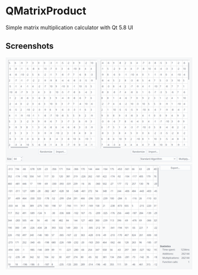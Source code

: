 # QMatrixProduct
Simple matrix multiplication calculator with Qt 5.8 UI
## Screenshots
![screenshot](screenshot.png)
![screenshot2](screenshot2.png)
